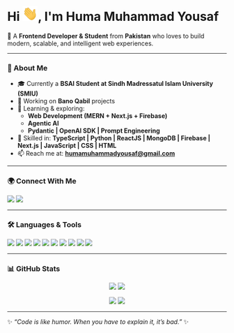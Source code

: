 # Hi <img src="https://raw.githubusercontent.com/ABSphreak/ABSphreak/master/gifs/Hi.gif" width="35px">, I'm **Huma Muhammad Yousaf**  

🚀 A **Frontend Developer & Student** from **Pakistan** who loves to build modern, scalable, and intelligent web experiences.  

---

### 🌟 About Me
- 🎓 Currently a **BSAI Student at Sindh Madressatul Islam University (SMIU)**  
- 🔭 Working on **Bano Qabil** projects  
- 🌱 Learning & exploring:  
  - **Web Development (MERN + Next.js + Firebase)**  
  - **Agentic AI**  
  - **Pydantic | OpenAI SDK | Prompt Engineering**  
- 💬 Skilled in: **TypeScript | Python | ReactJS | MongoDB | Firebase | Next.js | JavaScript | CSS | HTML**  
- 📫 Reach me at: **humamuhammadyousaf@gmail.com**

---

### 🌍 Connect With Me  
<p align="left">
<a href="https://www.linkedin.com/in/huma-bhatti" target="blank"><img src="https://img.shields.io/badge/LinkedIn-%230077B5.svg?&style=for-the-badge&logo=linkedin&logoColor=white"/></a>
<a href="mailto:humamuhammadyousaf@gmail.com"><img src="https://img.shields.io/badge/Email-D14836?style=for-the-badge&logo=gmail&logoColor=white"/></a>
</p>

---

### 🛠️ Languages & Tools  
<p align="left"> 
  <img src="https://img.shields.io/badge/html5-%23E34F26.svg?&style=for-the-badge&logo=html5&logoColor=white"/>
  <img src="https://img.shields.io/badge/css3-%231572B6.svg?&style=for-the-badge&logo=css3&logoColor=white"/>
  <img src="https://img.shields.io/badge/javascript-%23F7DF1E.svg?&style=for-the-badge&logo=javascript&logoColor=black"/>
  <img src="https://img.shields.io/badge/typescript-%23007ACC.svg?&style=for-the-badge&logo=typescript&logoColor=white"/>
  <img src="https://img.shields.io/badge/react-%2361DAFB.svg?&style=for-the-badge&logo=react&logoColor=black"/>
  <img src="https://img.shields.io/badge/next.js-%23000000.svg?&style=for-the-badge&logo=nextdotjs&logoColor=white"/>
  <img src="https://img.shields.io/badge/python-%233776AB.svg?&style=for-the-badge&logo=python&logoColor=white"/>
  <img src="https://img.shields.io/badge/mongodb-%2347A248.svg?&style=for-the-badge&logo=mongodb&logoColor=white"/>
  <img src="https://img.shields.io/badge/firebase-%23FFCA28.svg?&style=for-the-badge&logo=firebase&logoColor=black"/>
  <img src="https://img.shields.io/badge/git-%23F05032.svg?&style=for-the-badge&logo=git&logoColor=white"/>
</p>

---

### 📊 GitHub Stats  

<p align="center">
  <img src="https://github-readme-stats.vercel.app/api?username=humabhutti05&show_icons=true&theme=radical" height="180em"/>
  <img src="https://github-readme-streak-stats.herokuapp.com/?user=humabhutti05&theme=radical" height="180em"/>
</p>

<p align="center">
  <img src="https://img.shields.io/badge/Profile%20Stats-%F0%9F%93%8A-%2300C853?style=for-the-badge&logo=github&logoColor=white"/>
  <img src="https://img.shields.io/badge/Coding%20Streak-%F0%9F%94%A5-%23FF0055?style=for-the-badge&logo=github&logoColor=white"/>
</p>

---

✨ *“Code is like humor. When you have to explain it, it’s bad.”* ✨  
